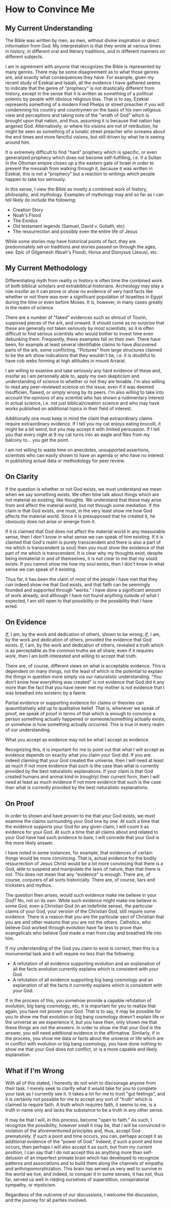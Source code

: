 # How to Convince Me

## My Current Understanding

The Bible was written by men, as men, without divine inspiration or direct information from God.  My interpretation is that they wrote at various times in history, in different oral and literary traditions, and in different manners on different subjects.

I am in agreement with anyone that recognizes the Bible is represented by many genres.  There may be some disagreement as to what those genres are, and exactly what consequences they have.  For example, given my recent study of Ezekial and Isaiah, all the evidence I have gathered seems to indicate that the genre of "prophecy" is not drastically different from history, except in the sense that it is written as something of a political polemic by people with obvious religious bias.  That is to say, Ezekial represents something of a modern Fred Phelps or street preacher if you will condemning his country and countrymen on the basis of his own religious view and perceptions and taking note of the "wrath of God" which is brought upon that nation, and thus, assuming it is because that nation has angered God.  Alternatively, or where his visions are not of retribution, he might be seen as something of a lunatic street preacher who screams about the end times and more fanciful visions, but still driven by what he is seeing around him.

It is extremely difficult to find "hard" prophecy which is specific, or even generalized prophecy which does not become self-fulfilling, i.e. if a Sultan in the Ottoman empire closes up a the eastern gate of Israel *in order to* prevent the messiah from walking through it, because it was written in Ezekial, this is not a "prophecy" but a reaction to writings which people happen to take too seriously.

In this sense, I view the Bible as mostly a combined work of history, philosophy, and mythology.  Examples of mythology may and so far as I can tell likely do include the following:

- Creation Story
- Noah's Flood
- The Exodus
- Old testament legends (Samuel, David v. Goliath, etc)
- The ressurrection and possibly even the entire life of Jesus

While some stories may have historical points of fact, they are predominately set on traditions and stories passed on through the ages, see: Epic of Gilgamesh (Noah's Flood), Horus and Dionysus (Jesus), etc.

## My Current Methodology

Differentiating myth from reality or history is often time the combined work of both biblical scholars and extrabiblical historians.  Archeology may play a role insofar as it can prove or show no evidence of very hard facts like whether or not there was ever a significant population of Israelites in Egypt during the time or even before Moses.  It is, however, in many cases greatly in the realm of science.

There are a number of "faked" evidences such as shroud of Tourin, supposed pieces of the ark, and onward.  It should come as no surprise that these are generally not taken seriously by *most* scientists, so it is often difficult to find serious scientists who would bother to invest time even debunking them.  Frequently, these examples fall on their own.  There have been, for example at least several identifiable claims to have discovered parts of the ark, some conflicting.  "Pictures" from large structures claimed to be the ark show indications that they wouldn't be, i.e. it is doubtful to have cob webs forming at high altitudes in mount Arrarat.

I am willing to examine and take seriously any hard evidence of these and, insofar as I am personally able to, apply my own skepticism and understanding of science to whether or not they are tenable.  I'm also willing to read any peer-reviewed science on the issue, even if it was deemed insufficien, flawed, or simply wrong by its peers.  I'm also willing to take into account the opinions of any scientist who has shown a rudimentary interest in actual science, i.e. not just biblical/creation science and who may have works published on additional topics in their field of interest.

Additionally one must keep in mind the claim that extraordinary claims require extraordinary evidence.  If I tell you my cat enjoys eating brocolli, it might be a bit weird, but you may accept it with limited persuasion.  If I tell you that every night at 9 my cat turns into an eagle and flies from my balcony to... you get the point.

I am not willing to waste time on anecdotes, unsupported assertions, scientists who can easily shown to have an agenda or who have no interest in publishing actual data or methodology for peer review.

## On Clarity

If the question is whether or not God exists, we must understand we mean when we say something exists.  We often time talk about things which are not material as existing, like thoughts.  We understand that these may arise from and affect the material world, but not through some mediation.  If the claim is that God exists, one must, in the very least show me how God affects the material world.  Since it is presupposed that he created it, he obviously does not arise or emerge from it.

If it is claimed that God does not affect the material world in any measurable sense, then I don't know in what sense we can speak of him existing.  If it is claimed that God's realm is purely transcendent and there is also a part of me which is transcendent (a soul) then you must show the existence of that part of me which is transcendent.  It is clear why my thoughts exist, despite being immaterial in and of themselves, it is not clear to me that my sould exists.  If you cannot show me how my soul exists, then I don't know in what sense we can speak of it existing.

Thus far, it has been the claim of most of the people I have met that they *can* indeed show me that God exists, and that faith can be seemingly founded and supported through "works."  I have done a significant amount of work already, and although I have not found anything outside of what I expected, I am still open to that possibility or the possibility that I have erred.

## On Evidence

*If*, I am, by the work and dedication of others, shown to be wrong;  *If*, I am, by the work and dedication of others, provided the evidence that God exists.  *If*, I am, by the work and dedication of others, revealed a truth which is as perceptable as the common truths we all share, even if it requires *work*, then I am both interested and willing to accept that truth.

There are, of course, different views on what is acceptable evidence.  This is dependent on many things, not the least of which is the potential to explain the things in question more simply via our naturalistic understanding.  "You don't know how everything was created" is not evidence that God did it any more than the fact that you have never met my mother is not evidence that I was breathed into existenc by a faerie.

Partial evidence or supporting evidence for claims or theories can quauntitatively add up to qualitative belief.  That is, whenever we speak of proof, we speak of proof in terms of that which is enough to convince a person something actually happened or someone/something actually exists, or somehow is how something actually occurred.  This is true in every realm of our understanding.

What you accept as evidence may not be what I accept as evidence.

Recognizing this, it is important for me to point out that what I will accept as evidence depends on exactly what you claim your God did.  If you are indeed claiming that your God created the universe, then I will need at least as much if not more evidence that such is the case than what is currently provided by the best naturalistic explanations.  If your claim is that God created humans and animal kind in (roughly) their current form, then I will need at least as much evidence if not more evidence that such is the case than what is currently provided by the best naturalistic explanations.

## On Proof

In order to shown and have *proven* to me that your God exists, we must examine the claims surrounding your God one by one.  At such a time that the evidence supports your God for any given claim, I will count it as evidence for your God.  At such a time that all claims about and related to your God have had such evidence to bare, I will concede that your God is the more likely answer.

I have noted in some instances, for example, that evidences of certain things would be more convincing.  That is, actual evidence for the bodily ressurrection of Jesus Christ would be a lot more convincing that there is a God, able to suspend and manipulate the laws of nature, than that there is not.  This does not mean that any "evidence" is enough.  There are, of course, conjurers of all sorts historically.  There are, of course, liars and tricksters and mythos.

The question then arises, would such evidence make me believe in your God?  No, not on its own.  While such evidence might make me believe in some God, even a Christian God (in an indefinite sense), the particular claims of your God, your version of the Christian God, still require some evidence.  There is a reason that you are the particular sect of Christian that you are and other reasons that you are not the others.  Catholics, who believe God worked through evolution have far less to prove than evangelicals who believe God made a man from clay and breathed life into him.

If my understanding of the God you claim to exist is correct, then this is a monumental task and it will require no less than the following:

- A refutation of all evidence supporting evolution and an explanation of all the facts evolution currently explains which is consistent with your God.
- A refutation of all evidence supporting big bang cosmology and an explanation of all the facts it currently explains which is consistent with your God.

If in the process of this, you somehow provide a capable refutation of evolution, big bang cosmology, etc, it is important for you to realize that again, you have not proven your God.  That is to say, it may be possible for you to show me that evolution or big bang cosmology doesn't explain life or the universe as we experience it, but you have then, only shown me that these things are *not* the answers.  In order to show me that your God *is* the answer, you will need additional evidence in the affirmative.  Similarly, if in the process, you show me data or facts about the universe or life which are in conflict with evolution or big bang cosmology, you have done nothing to show me that your God does not conflict, or is a more capable and likely explanation.

## What if I'm Wrong

With all of this stated, I honestly do not wish to discourage anyone from their task.  I merely seek to clarify what it would take for you to complete your task as I currently see it.  It takes a lot for me to trust "gut feelings", and it is certainly not possible for me to accept any sort of "truth" which is claimed to require faith.  A truth which requires faith, it seems to me, is a truth in name only and lacks the substance to be a truth in any other sense.

It may be that I will, in this process, become "open to faith."  As such, I recognize the possibility, however small it may be, that I will be convinced in violation of the aforementioned principles and, thus, accept God prematurely.  *If* such a point and time occurs, you can, perhaps accept it as additional evidence of the "power of God."  Indeed, *if* such a point and time occurs, then perhaps I will also accept it as such, but from my current position, I can say that I do not accept this as anything more than self-delusion of an imperfect primate brain which has developed to recognize patterns and associations and to build them along the channels of empathy and anthropomorphization.  This brain has served us very well to survive in the world we live, and indeed, to conquer it in some senses; it has not, thus far, served us well in ridding ourselves of superstition, conspiratorial sympathy, or mysticism.

Regardless of the outcome of our discussions, I welcome the discussion, and the journey for all parties involved.
